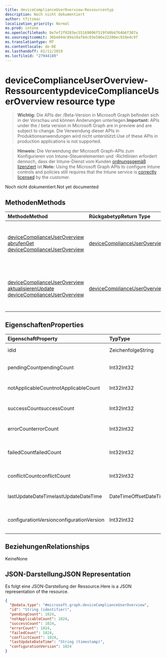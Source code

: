 ```yaml
---
title: deviceComplianceUserOverview-Ressourcentyp
description: Noch nicht dokumentiert
author: tfitzmac
localization_priority: Normal
ms.prod: intune
ms.openlocfilehash: 8e7ef2f9283ec55169096f519f40b4764b6f307a
ms.sourcegitcommit: 36be044c89a19af84c93e586e22200ec919e4c9f
ms.translationtype: MT
ms.contentlocale: de-DE
ms.lasthandoff: 01/12/2019
ms.locfileid: "27944180"
---
```

# <a name="devicecomplianceuseroverview-resource-type"></a><span data-ttu-id="8050a-103">deviceComplianceUserOverview-Ressourcentyp</span><span class="sxs-lookup"><span data-stu-id="8050a-103">deviceComplianceUserOverview resource type</span></span>

> <span data-ttu-id="8050a-104">**Wichtig:** Die APIs der /Beta-Version in Microsoft Graph befinden sich in der Vorschau und können Änderungen unterliegen.</span><span class="sxs-lookup"><span data-stu-id="8050a-104">**Important:** APIs under the / beta version in Microsoft Graph are in preview and are subject to change.</span></span> <span data-ttu-id="8050a-105">Die Verwendung dieser APIs in Produktionsanwendungen wird nicht unterstützt.</span><span class="sxs-lookup"><span data-stu-id="8050a-105">Use of these APIs in production applications is not supported.</span></span>

> <span data-ttu-id="8050a-106">**Hinweis:** Die Verwendung der Microsoft Graph-APIs zum Konfigurieren von Intune-Steuerelementen und -Richtlinien erfordert dennoch, dass der Intune-Dienst vom Kunden [ordnungsgemäß lizenziert](https://go.microsoft.com/fwlink/?linkid=839381) ist.</span><span class="sxs-lookup"><span data-stu-id="8050a-106">**Note:** Using the Microsoft Graph APIs to configure Intune controls and policies still requires that the Intune service is [correctly licensed](https://go.microsoft.com/fwlink/?linkid=839381) by the customer.</span></span>

<span data-ttu-id="8050a-107">Noch nicht dokumentiert.</span><span class="sxs-lookup"><span data-stu-id="8050a-107">Not yet documented</span></span>
## <a name="methods"></a><span data-ttu-id="8050a-108">Methoden</span><span class="sxs-lookup"><span data-stu-id="8050a-108">Methods</span></span>
|<span data-ttu-id="8050a-109">Methode</span><span class="sxs-lookup"><span data-stu-id="8050a-109">Method</span></span>|<span data-ttu-id="8050a-110">Rückgabetyp</span><span class="sxs-lookup"><span data-stu-id="8050a-110">Return Type</span></span>|<span data-ttu-id="8050a-111">Beschreibung</span><span class="sxs-lookup"><span data-stu-id="8050a-111">Description</span></span>|
|:---|:---|:---|
|[<span data-ttu-id="8050a-112">deviceComplianceUserOverview abrufen</span><span class="sxs-lookup"><span data-stu-id="8050a-112">Get deviceComplianceUserOverview</span></span>](../api/intune-deviceconfig-devicecomplianceuseroverview-get.md)|[<span data-ttu-id="8050a-113">deviceComplianceUserOverview</span><span class="sxs-lookup"><span data-stu-id="8050a-113">deviceComplianceUserOverview</span></span>](../resources/intune-deviceconfig-devicecomplianceuseroverview.md)|<span data-ttu-id="8050a-114">Lesen von Eigenschaften und Beziehungen des [deviceComplianceUserOverview](../resources/intune-deviceconfig-devicecomplianceuseroverview.md)-Objekts.</span><span class="sxs-lookup"><span data-stu-id="8050a-114">Read properties and relationships of the [deviceComplianceUserOverview](../resources/intune-deviceconfig-devicecomplianceuseroverview.md) object.</span></span>|
|[<span data-ttu-id="8050a-115">deviceComplianceUserOverview aktualisieren</span><span class="sxs-lookup"><span data-stu-id="8050a-115">Update deviceComplianceUserOverview</span></span>](../api/intune-deviceconfig-devicecomplianceuseroverview-update.md)|[<span data-ttu-id="8050a-116">deviceComplianceUserOverview</span><span class="sxs-lookup"><span data-stu-id="8050a-116">deviceComplianceUserOverview</span></span>](../resources/intune-deviceconfig-devicecomplianceuseroverview.md)|<span data-ttu-id="8050a-117">Aktualisieren der Eigenschaften eines [deviceComplianceUserOverview](../resources/intune-deviceconfig-devicecomplianceuseroverview.md)-Objekts.</span><span class="sxs-lookup"><span data-stu-id="8050a-117">Update the properties of a [deviceComplianceUserOverview](../resources/intune-deviceconfig-devicecomplianceuseroverview.md) object.</span></span>|

## <a name="properties"></a><span data-ttu-id="8050a-118">Eigenschaften</span><span class="sxs-lookup"><span data-stu-id="8050a-118">Properties</span></span>
|<span data-ttu-id="8050a-119">Eigenschaft</span><span class="sxs-lookup"><span data-stu-id="8050a-119">Property</span></span>|<span data-ttu-id="8050a-120">Typ</span><span class="sxs-lookup"><span data-stu-id="8050a-120">Type</span></span>|<span data-ttu-id="8050a-121">Beschreibung</span><span class="sxs-lookup"><span data-stu-id="8050a-121">Description</span></span>|
|:---|:---|:---|
|<span data-ttu-id="8050a-122">id</span><span class="sxs-lookup"><span data-stu-id="8050a-122">id</span></span>|<span data-ttu-id="8050a-123">Zeichenfolge</span><span class="sxs-lookup"><span data-stu-id="8050a-123">String</span></span>|<span data-ttu-id="8050a-124">Schlüssel der Entität</span><span class="sxs-lookup"><span data-stu-id="8050a-124">Key of the entity.</span></span>|
|<span data-ttu-id="8050a-125">pendingCount</span><span class="sxs-lookup"><span data-stu-id="8050a-125">pendingCount</span></span>|<span data-ttu-id="8050a-126">Int32</span><span class="sxs-lookup"><span data-stu-id="8050a-126">Int32</span></span>|<span data-ttu-id="8050a-127">Anzahl der ausstehenden Benutzer</span><span class="sxs-lookup"><span data-stu-id="8050a-127">Number of pending Users</span></span>|
|<span data-ttu-id="8050a-128">notApplicableCount</span><span class="sxs-lookup"><span data-stu-id="8050a-128">notApplicableCount</span></span>|<span data-ttu-id="8050a-129">Int32</span><span class="sxs-lookup"><span data-stu-id="8050a-129">Int32</span></span>|<span data-ttu-id="8050a-130">Anzahl der Benutzer nicht zutreffend</span><span class="sxs-lookup"><span data-stu-id="8050a-130">Number of not applicable users</span></span>|
|<span data-ttu-id="8050a-131">successCount</span><span class="sxs-lookup"><span data-stu-id="8050a-131">successCount</span></span>|<span data-ttu-id="8050a-132">Int32</span><span class="sxs-lookup"><span data-stu-id="8050a-132">Int32</span></span>|<span data-ttu-id="8050a-133">Anzahl der erfolgreichen Benutzer</span><span class="sxs-lookup"><span data-stu-id="8050a-133">Number of succeeded Users</span></span>|
|<span data-ttu-id="8050a-134">errorCount</span><span class="sxs-lookup"><span data-stu-id="8050a-134">errorCount</span></span>|<span data-ttu-id="8050a-135">Int32</span><span class="sxs-lookup"><span data-stu-id="8050a-135">Int32</span></span>|<span data-ttu-id="8050a-136">Anzahl der Benutzer mit Fehlern</span><span class="sxs-lookup"><span data-stu-id="8050a-136">Number of error Users</span></span>|
|<span data-ttu-id="8050a-137">failedCount</span><span class="sxs-lookup"><span data-stu-id="8050a-137">failedCount</span></span>|<span data-ttu-id="8050a-138">Int32</span><span class="sxs-lookup"><span data-stu-id="8050a-138">Int32</span></span>|<span data-ttu-id="8050a-139">Anzahl der fehlgeschlagenen Benutzer</span><span class="sxs-lookup"><span data-stu-id="8050a-139">Number of failed Users</span></span>|
|<span data-ttu-id="8050a-140">conflictCount</span><span class="sxs-lookup"><span data-stu-id="8050a-140">conflictCount</span></span>|<span data-ttu-id="8050a-141">Int32</span><span class="sxs-lookup"><span data-stu-id="8050a-141">Int32</span></span>|<span data-ttu-id="8050a-142">Anzahl von Benutzern in Konflikt</span><span class="sxs-lookup"><span data-stu-id="8050a-142">Number of users in conflict</span></span>|
|<span data-ttu-id="8050a-143">lastUpdateDateTime</span><span class="sxs-lookup"><span data-stu-id="8050a-143">lastUpdateDateTime</span></span>|<span data-ttu-id="8050a-144">DateTimeOffset</span><span class="sxs-lookup"><span data-stu-id="8050a-144">DateTimeOffset</span></span>|<span data-ttu-id="8050a-145">Datum und Uhrzeit der letzten Aktualisierung</span><span class="sxs-lookup"><span data-stu-id="8050a-145">Last update time</span></span>|
|<span data-ttu-id="8050a-146">configurationVersion</span><span class="sxs-lookup"><span data-stu-id="8050a-146">configurationVersion</span></span>|<span data-ttu-id="8050a-147">Int32</span><span class="sxs-lookup"><span data-stu-id="8050a-147">Int32</span></span>|<span data-ttu-id="8050a-148">Version der Richtlinie für diese Übersicht</span><span class="sxs-lookup"><span data-stu-id="8050a-148">Version of the policy for that overview</span></span>|

## <a name="relationships"></a><span data-ttu-id="8050a-149">Beziehungen</span><span class="sxs-lookup"><span data-stu-id="8050a-149">Relationships</span></span>
<span data-ttu-id="8050a-150">Keine</span><span class="sxs-lookup"><span data-stu-id="8050a-150">None</span></span>
## <a name="json-representation"></a><span data-ttu-id="8050a-151">JSON-Darstellung</span><span class="sxs-lookup"><span data-stu-id="8050a-151">JSON Representation</span></span>
<span data-ttu-id="8050a-152">Es folgt eine JSON-Darstellung der Ressource.</span><span class="sxs-lookup"><span data-stu-id="8050a-152">Here is a JSON representation of the resource.</span></span>
<!-- {
  "blockType": "resource",
  "keyProperty": "id",
  "@odata.type": "microsoft.graph.deviceComplianceUserOverview"
}
-->
``` json
{
  "@odata.type": "#microsoft.graph.deviceComplianceUserOverview",
  "id": "String (identifier)",
  "pendingCount": 1024,
  "notApplicableCount": 1024,
  "successCount": 1024,
  "errorCount": 1024,
  "failedCount": 1024,
  "conflictCount": 1024,
  "lastUpdateDateTime": "String (timestamp)",
  "configurationVersion": 1024
}
```





